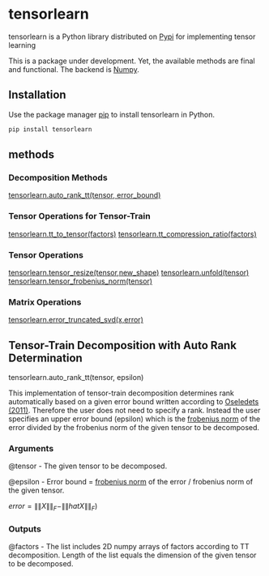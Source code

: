 
# tensorlearn

tensorlearn is a Python library distributed on [Pypi](https://pypi.org) for implementing 
tensor learning 

This is a package under development. Yet, the available methods are final and functional. The backend is [Numpy](https://numpy.org).

    
## Installation

Use the package manager [pip](https://pip.pypa.io/en/stable/) to install tensorlearn in Python.

```python
pip install tensorlearn
```

## methods
### Decomposition Methods
[tensorlearn.auto_rank_tt(tensor, error_bound)](#autoranktt-id)

### Tensor Operations for Tensor-Train 
[tensorlearn.tt_to_tensor(factors)](#tttotensor-id)
[tensorlearn.tt_compression_ratio(factors)](#ttcr-id)

### Tensor Operations
[tensorlearn.tensor_resize(tensor,new_shape)](#tensorresize-id)
[tensorlearn.unfold(tensor)](#unfold-id)
[tensorlearn.tensor_frobenius_norm(tensor)](#tfronorm-id)

### Matrix Operations
[tensorlearn.error_truncated_svd(x,error)](#etsvd-id)



## <a name="autoranktt-id"></a>Tensor-Train Decomposition with Auto Rank Determination

tensorlearn.auto_rank_tt(tensor, epsilon)

This implementation of tensor-train decomposition determines rank automatically based on a given error bound written according to [Oseledets (2011)](https://epubs.siam.org/doi/10.1137/090752286). Therefore the user does not need to specify a rank. Instead the user specifies an upper error bound (epsilon) which is the [frobenius norm](https://mathworld.wolfram.com/FrobeniusNorm.html) of the error divided by the frobenius norm of the given tensor to be decomposed.

### Arguments 
@tensor <numpy array> - The given tensor to be decomposed.

@epsilon <float> - Error bound = [frobenius norm](https://mathworld.wolfram.com/FrobeniusNorm.html) of the error / frobenius norm of the given tensor. 

$error=\|\|X\|\|_{F}-\|\|hat{X}\|\|_{F})$

### Outputs
@factors <list> - The list includes 2D numpy arrays of factors according to TT decomposition. Length of the list equals the dimension of the given tensor to be decomposed.





